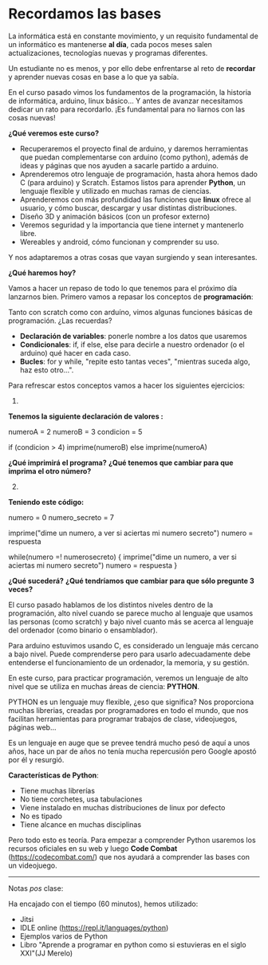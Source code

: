 # Recordamos las bases

La informática está en constante movimiento, y un requisito fundamental de un informático es mantenerse **al día**, cada pocos meses salen actualizaciones, tecnologías nuevas y programas diferentes. 

Un estudiante no es menos, y por ello debe enfrentarse al reto de **recordar** y aprender nuevas cosas en base a lo que ya sabía.

En el curso pasado vimos los fundamentos de la programación, la historia de informática, arduino, linux básico... Y antes de avanzar necesitamos dedicar un rato para recordarlo. ¡Es fundamental para no liarnos con las cosas nuevas!

**¿Qué veremos este curso?**

* Recuperaremos el proyecto final de arduino, y daremos herramientas que puedan complementarse con arduino (como python), además de ideas y páginas que nos ayuden a sacarle partido a arduino.
* Aprenderemos otro lenguaje de programación, hasta ahora hemos dado C (para arduino) y Scratch. Estamos listos para aprender **Python**, un lenguaje flexible y utilizado en muchas ramas de ciencias. 
* Aprenderemos con más profundidad las funciones que **linux** ofrece al usuario, y cómo buscar, descargar y usar distintas distribuciones.
* Diseño 3D y animación básicos (con un profesor externo) 
* Veremos seguridad y la importancia que tiene internet y mantenerlo libre. 
* Wereables y android, cómo funcionan y comprender su uso. 

Y nos adaptaremos a otras cosas que vayan surgiendo y sean interesantes.

**¿Qué haremos hoy?**

Vamos a hacer un repaso de todo lo que tenemos para el próximo día lanzarnos bien. Primero vamos a repasar los conceptos de **programación**:

Tanto con scratch como con arduíno, vimos algunas funciones básicas de programación. ¿Las recuerdas?

* **Declaración de variables**: ponerle nombre a los datos que usaremos
* **Condicionales**: if, if else, else para decirle a nuestro ordenador (o el arduino) qué hacer en cada caso.
* **Bucles**: for y while, "repite esto tantas veces", "mientras suceda algo, haz esto otro...".

Para refrescar estos conceptos vamos a hacer los siguientes ejercicios:

1)
**Tenemos la siguiente declaración de valores :**

numeroA = 2
numeroB = 3
condicion = 5

if (condicion > 4)
	imprime(numeroB)
else
	imprime(numeroA)
	
**¿Qué imprimirá el programa?**
**¿Qué tenemos que cambiar para que imprima el otro número?**

2)
**Teniendo este código:**

numero = 0
numero_secreto = 7

imprime("dime un numero, a ver si aciertas mi numero secreto")
numero = respuesta

while(numero =! numerosecreto)
{
imprime("dime un numero, a ver si aciertas mi numero secreto")
numero = respuesta
}

**¿Qué sucederá?**
**¿Qué tendríamos que cambiar para que sólo pregunte 3 veces?**

El curso pasado hablamos de los distintos niveles dentro de la programación, alto nivel cuando se parece mucho al lenguaje que usamos las personas (como scratch) y bajo nivel cuanto más se acerca al lenguaje del ordenador (como binario o ensamblador). 

Para arduino estuvimos usando C, es considerado un lenguaje más cercano a bajo nivel. Puede comprenderse pero para usarlo adecuadamente debe entenderse el funcionamiento de un ordenador, la memoria, y su gestión.

En este curso, para practicar programación, veremos un lenguaje de alto nivel que se utiliza en muchas áreas de ciencia: **PYTHON**.

PYTHON es un lenguaje muy flexible, ¿eso que significa? Nos proporciona muchas librerias, creadas por programadores en todo el mundo, que nos facilitan herramientas para programar trabajos de clase, videojuegos, páginas web...

Es un lenguaje en auge que se prevee tendrá mucho pesó de aquí a unos años, hace un par de años no tenía mucha repercusión pero Google apostó por él y resurgió.

**Características de Python**:

* Tiene muchas librerías
* No tiene corchetes, usa tabulaciones
* Viene instalado en muchas distribuciones de linux por defecto
* No es tipado
* Tiene alcance en muchas disciplinas

Pero todo esto es teoría. Para empezar a comprender Python usaremos los recursos oficiales en su web y luego **Code Combat** (https://codecombat.com/) que nos ayudará a comprender las bases con un videojuego. 


___
Notas _pos_ clase:

Ha encajado con el tiempo (60 minutos), hemos utilizado:

- Jitsi
- IDLE online (https://repl.it/languages/python)
- Ejemplos varios de Python
- Libro "Aprende a programar en python como si estuvieras en el siglo XXI"(JJ Merelo) 
